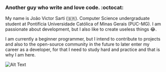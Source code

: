 ### Another guy who write and love code. :octocat:

My name is João Victor Sarti (:brazil:). Computer Science undergraduate student at Pontifícia Universidade Católica of Minas Gerais (PUC-MG).
I am passionate about development, but I also like to create useless things :joy:. 

I am currently a beginner programmer, but I intend to contribute to projects and also to the open-source community in the future to later enter my career as a developer, for that I need to study hard and practice and that is why I am here.

   ![Alt Text](https://media.giphy.com/media/52qtwCtj9OLTi/giphy.gif)

